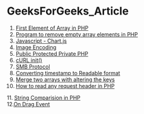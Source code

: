 # GeeksForGeeks_Article
1. <a href = "https://www.geeksforgeeks.org/how-to-get-the-first-element-of-an-array-in-php/">First Element of Array in PHP </a>
2. <a href = "https://www.geeksforgeeks.org/program-to-remove-empty-array-elements-in-php/">Program to remove empty array elements in PHP </a>
3. <a href = "https://www.geeksforgeeks.org/javascript-chart-js/">Javascript - Chart.js</a>
4. <a href = "https://www.geeksforgeeks.org/how-to-convert-an-image-to-base64-encoding-in-php/">Image Encoding</a>
5. <a href = "https://www.geeksforgeeks.org/what-is-the-difference-between-public-private-and-protected-in-php/">Public Protected Private PHP</a> 
6. <a href = "https://www.geeksforgeeks.org/how-to-remove-error-call-to-undefined-function-curl_init/">cURL init()</a> 
7. <a href = "https://www.geeksforgeeks.org/introduction-to-microsoft-smb-a-network-file-sharing-protocol/"> SMB Protocol </a>
8. <a href = "https://www.geeksforgeeks.org/convert-timestamp-to-readable-date-time-in-php/"> Converting timestamp to Readable format </a>
9. <a href = "https://www.geeksforgeeks.org/merge-two-arrays-keeping-original-keys-in-php/"> Merge two arrays with altering the keys </a> 
10. <a href = "https://www.geeksforgeeks.org/how-to-read-any-request-header-in-php/">How to read any request header in PHP
</a>
11. <a href = "https://www.geeksforgeeks.org/string-comparison-using-vs-strcmp-in-php/">String Comparision in PHP
</a><br>
12.<a href="https://www.geeksforgeeks.org/html-ondrag-event-attribute/">On Drag Event</a>
